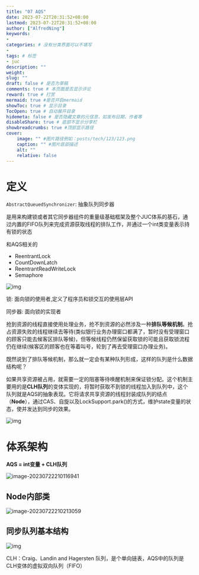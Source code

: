 ```yaml
---
title: "07 AQS"
date: 2023-07-22T20:31:52+08:00
lastmod: 2023-07-22T20:31:52+08:00
author: ["AlfredNing"]
keywords: 
- 
categories: # 没有分类界面可以不填写
- 
tags: # 标签
- juc
description: ""
weight:
slug: ""
draft: false # 是否为草稿
comments: true # 本页面是否显示评论
reward: true # 打赏
mermaid: true #是否开启mermaid
showToc: true # 显示目录
TocOpen: true # 自动展开目录
hidemeta: false # 是否隐藏文章的元信息，如发布日期、作者等
disableShare: true # 底部不显示分享栏
showbreadcrumbs: true #顶部显示路径
cover:
    image: "" #图片路径例如：posts/tech/123/123.png
    caption: "" #图片底部描述
    alt: ""
    relative: false
---
```


# 定义

`AbstractQueuedSynchronizer`: 抽象队列同步器

是用来构建锁或者其它同步器组件的重量级基础框架及整个JUC体系的基石，通过内置的FIFO队列来完成资源获取线程的排队工作，并通过一个int类变量表示持有锁的状态

和AQS相关的

- ReentrantLock
- CountDownLatch
- ReentrantReadWriteLock
- Semaphore

![img](https://nq-bucket.oss-cn-shanghai.aliyuncs.com/note_img/666D8FE9-4122-4AC6-939A-36936EBB4AD4.png)

锁: 面向锁的使用者,定义了程序员和锁交互的使用层API

同步器: 面向锁的实现者

抢到资源的线程直接使用处理业务，抢不到资源的必然涉及一种**排队等候机制**。抢占资源失败的线程继续去等待(类似银行业务办理窗口都满了，暂时没有受理窗口的顾客只能去候客区排队等候)，但等候线程仍然保留获取锁的可能且获取锁流程仍在继续(候客区的顾客也在等着叫号，轮到了再去受理窗口办理业务)。

既然说到了排队等候机制，那么就一定会有某种队列形成，这样的队列是什么数据结构呢？

如果共享资源被占用，就需要一定的阻塞等待唤醒机制来保证锁分配。这个机制主要用的是**CLH队列**的变体实现的，将暂时获取不到锁的线程加入到队列中，这个队列就是AQS的抽象表现。它将请求共享资源的线程封装成队列的结点（**Node**），通过CAS、自旋以及LockSupport.park()的方式，维护state变量的状态，使并发达到同步的效果。

![img](https://nq-bucket.oss-cn-shanghai.aliyuncs.com/note_img/AECDB8DC-56E9-4B0F-AF1F-13EBB0ACCBF6.png)

# 体系架构

**AQS = int变量 + CLH队列**

![image-20230722210116941](https://nq-bucket.oss-cn-shanghai.aliyuncs.com/note_img/image-20230722210116941.png)

## Node内部类

![image-20230722210213059](https://nq-bucket.oss-cn-shanghai.aliyuncs.com/note_img/image-20230722210213059.png)

## 同步队列基本结构

![img](https://nq-bucket.oss-cn-shanghai.aliyuncs.com/note_img/60EFECF5-4A36-4EC0-8905-B143A02D2A51.png)

CLH：Craig、Landin and Hagersten 队列，是个单向链表，AQS中的队列是CLH变体的虚拟双向队列（FIFO）